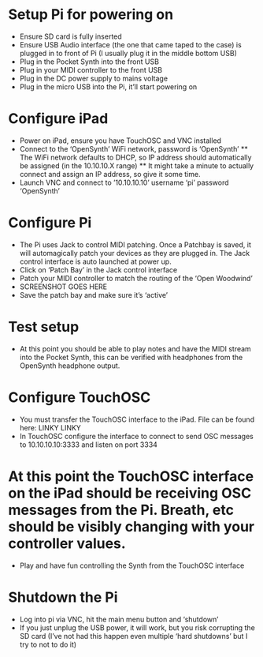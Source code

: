 # Setup Pi for powering on
* Ensure SD card is fully inserted
* Ensure USB Audio interface (the one that came taped to the case) is plugged in to front of Pi (I usually plug it in the middle bottom USB)
* Plug in the Pocket Synth into the front USB
* Plug in your MIDI controller to the front USB
* Plug in the DC power supply to mains voltage
* Plug in the micro USB into the Pi, it’ll start powering on
# Configure iPad
* Power on iPad, ensure you have TouchOSC and VNC installed
* Connect to the ‘OpenSynth’ WiFi network, password is ‘OpenSynth’
** The WiFi network defaults to DHCP, so IP address should automatically be assigned (in the 10.10.10.X range)
** It might take a minute to actually connect and assign an IP address, so give it some time.
* Launch VNC and connect to ’10.10.10.10’ username ‘pi’ password ‘OpenSynth’
# Configure Pi
* The Pi uses Jack to control MIDI patching. Once a Patchbay is saved, it will automagically patch your devices as they are plugged in. The Jack control interface is auto launched at power up. 
* Click on ‘Patch Bay’ in the Jack control interface
* Patch your MIDI controller to match the routing of the ‘Open Woodwind’
* SCREENSHOT GOES HERE
* Save the patch bay and make sure it’s ‘active’
# Test setup
* At this point you should be able to play notes and have the MIDI stream into the Pocket Synth, this can be verified with headphones from the OpenSynth headphone output.
# Configure TouchOSC
* You must transfer the TouchOSC interface to the iPad. File can be found here: LINKY LINKY
* In TouchOSC configure the interface to connect to send OSC messages to 10.10.10.10:3333 and listen on port 3334
# At this point the TouchOSC interface on the iPad should be receiving OSC messages from the Pi. Breath, etc should be visibly changing with your controller values.
* Play and have fun controlling the Synth from the TouchOSC interface
# Shutdown the Pi
* Log into pi via VNC, hit the main menu button and ‘shutdown’
* If you just unplug the USB power, it will work, but you risk corrupting the SD card (I’ve not had this happen even multiple ‘hard shutdowns’ but I try to not to do it)
